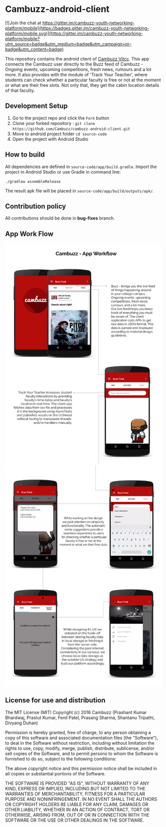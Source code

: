 # Cambuzz-android-client

[![Join the chat at https://gitter.im/cambuzz-youth-networking-platform/mobile](https://badges.gitter.im/cambuzz-youth-networking-platform/mobile.svg)](https://gitter.im/cambuzz-youth-networking-platform/mobile?utm_source=badge&utm_medium=badge&utm_campaign=pr-badge&utm_content=badge)

This repository contains the android client of [Cambuzz Vitcc](http://www.cambuzz.co.in/). This app connects the Cambuzz user directly to the Buzz feed of Cambuzz - Ongoing events, upcoming competitions, fresh news, rumours and a lot more. It also provides with the module of 'Track Your Teacher', where students can check whether a particular faculty is free or not at the moment or what are their free slots. Not only that, they get the cabin location details of that faculty.

## Development Setup
1. Go to the project repo and click the `Fork` button
2. Clone your forked repository : `git clone https://github.com/Cambuzz/cambuzz-android-client.git`
3. Move to android project folder `cd source-code`
4. Open the project with Android Studio

## How to build

All dependencies are defined in ```source-code/app/build.gradle```. Import the project in Android Studio or use Gradle in command line:
```
./gradlew assembleRelease
```
The result apk file will be placed in ```source-code/app/build/outputs/apk/```.


## Contribution policy

All contributions should be done in **bug-fixes** branch.

## App Work Flow 

![Unable to load Image](https://github.com/Cambuzz/cambuzz-android-client/blob/master/ui-design/app-flow/Cambuzz_1.png)
![Unable to load Image](https://github.com/Cambuzz/cambuzz-android-client/blob/master/ui-design/app-flow/Cambuzz_2.png)

## License for use and distribution

The MIT License (MIT) Copyright (c) 2016 Cambuzz (Prashant Kumar Bhardwaj, Prastut Kumar, Fenil Patel, Prasang Sharma, Shantanu Tripathi, Divyang Duhan)

Permission is hereby granted, free of charge, to any person obtaining a copy of this software and associated documentation files (the "Software"), to deal in the Software without restriction, including without limitation the rights to use, copy, modify, merge, publish, distribute, sublicense, and/or sell copies of the Software, and to permit persons to whom the Software is furnished to do so, subject to the following conditions:

The above copyright notice and this permission notice shall be included in all copies or substantial portions of the Software.

THE SOFTWARE IS PROVIDED "AS IS", WITHOUT WARRANTY OF ANY KIND, EXPRESS OR IMPLIED, INCLUDING BUT NOT LIMITED TO THE WARRANTIES OF MERCHANTABILITY, FITNESS FOR A PARTICULAR PURPOSE AND NONINFRINGEMENT. IN NO EVENT SHALL THE AUTHORS OR COPYRIGHT HOLDERS BE LIABLE FOR ANY CLAIM, DAMAGES OR OTHER LIABILITY, WHETHER IN AN ACTION OF CONTRACT, TORT OR OTHERWISE, ARISING FROM, OUT OF OR IN CONNECTION WITH THE SOFTWARE OR THE USE OR OTHER DEALINGS IN THE SOFTWARE.
